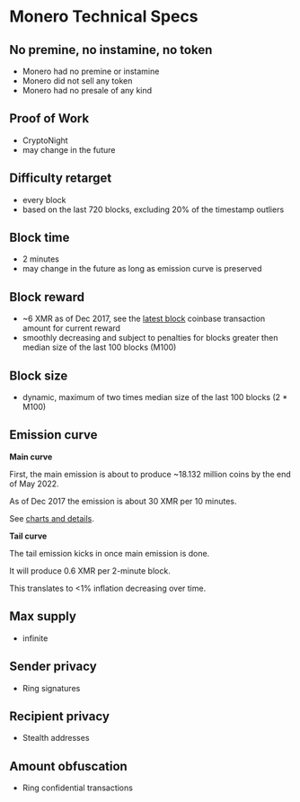 # Monero Technical Specs

## No premine, no instamine, no token

* Monero had no premine or instamine
* Monero did not sell any token
* Monero had no presale of any kind

## Proof of Work

* CryptoNight
* may change in the future

## Difficulty retarget

* every block
* based on the last 720 blocks, excluding 20% of the timestamp outliers

## Block time

* 2 minutes
* may change in the future as long as emission curve is preserved

## Block reward

* ~6 XMR as of Dec 2017, see the [latest block](https://moneroblocks.info/) coinbase transaction amount for current reward
* smoothly decreasing and subject to penalties for blocks greater then median size of the last 100 blocks (M100)

## Block size

* dynamic, maximum of two times median size of the last 100 blocks (2 * M100)

## Emission curve

**Main curve**

First, the main emission is about to produce ~18.132 million coins by the end of May 2022.

As of Dec 2017 the emission is about 30 XMR per 10 minutes.

See [charts and details](https://www.reddit.com/r/Monero/comments/512kwh/useful_for_learning_about_monero_coin_emission/).

**Tail curve**

The tail emission kicks in once main emission is done.

It will produce 0.6 XMR per 2-minute block.

This translates to <1% inflation decreasing over time.

## Max supply

* infinite

## Sender privacy

* Ring signatures

## Recipient privacy

* Stealth addresses

## Amount obfuscation

* Ring confidential transactions

